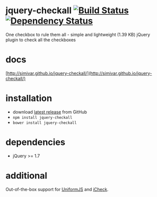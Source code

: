 # jquery-checkall [![Build Status](https://travis-ci.org/simivar/jquery-checkall.svg?branch=master)](https://travis-ci.org/simivar/jquery-checkall) [![Dependency Status](https://beta.gemnasium.com/badges/github.com/simivar/jquery-checkall.svg)](https://beta.gemnasium.com/projects/github.com/simivar/jquery-checkall)
One checkbox to rule them all - simple and lightweight (1.39 KB) jQuery plugin to check all the checkboxes

# docs
[http://simivar.github.io/jquery-checkall/](http://simivar.github.io/jquery-checkall/)

# installation
* download [latest release](https://github.com/simivar/jquery-checkall/releases) from GitHub
* `npm install jquery-checkall`
* `bower install jquery-checkall`

# dependencies
* jQuery >= 1.7

# additional
Out-of-the-box support for [UniformJS](https://github.com/pixelmatrix/uniform) and [iCheck](https://github.com/fronteed/icheck).
